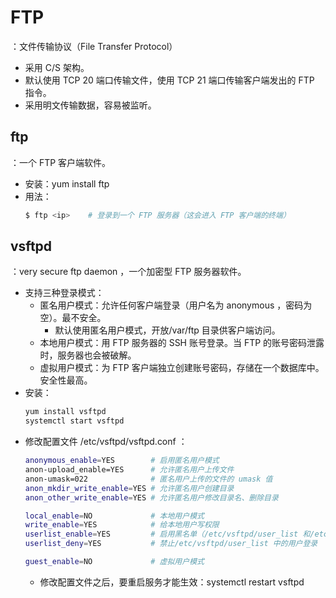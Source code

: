 # FTP

：文件传输协议（File Transfer Protocol）
- 采用 C/S 架构。
- 默认使用 TCP 20 端口传输文件，使用 TCP 21 端口传输客户端发出的 FTP 指令。
- 采用明文传输数据，容易被监听。

## ftp

：一个 FTP 客户端软件。
- 安装：yum install ftp
- 用法：
  ```sh
  $ ftp <ip>    # 登录到一个 FTP 服务器（这会进入 FTP 客户端的终端）
  ```

## vsftpd

：very secure ftp daemon ，一个加密型 FTP 服务器软件。
- 支持三种登录模式：
  - 匿名用户模式：允许任何客户端登录（用户名为 anonymous ，密码为空）。最不安全。
    - 默认使用匿名用户模式，开放/var/ftp 目录供客户端访问。
  - 本地用户模式：用 FTP 服务器的 SSH 账号登录。当 FTP 的账号密码泄露时，服务器也会被破解。
  - 虚拟用户模式：为 FTP 客户端独立创建账号密码，存储在一个数据库中。安全性最高。
- 安装：
    ```sh
    yum install vsftpd
    systemctl start vsftpd
    ```
- 修改配置文件 /etc/vsftpd/vsftpd.conf ：
    ```sh
    anonymous_enable=YES        # 启用匿名用户模式
    anon-upload_enable=YES      # 允许匿名用户上传文件
    anon-umask=022              # 匿名用户上传的文件的 umask 值
    anon_mkdir_write_enable=YES # 允许匿名用户创建目录
    anon_other_write_enable=YES # 允许匿名用户修改目录名、删除目录

    local_enable=NO             # 本地用户模式
    write_enable=YES            # 给本地用户写权限
    userlist_enable=YES         # 启用黑名单（/etc/vsftpd/user_list 和/etc/vsftpd/ftpusers）
    userlist_deny=YES           # 禁止/etc/vsftpd/user_list 中的用户登录

    guest_enable=NO             # 虚拟用户模式
    ```
    - 修改配置文件之后，要重启服务才能生效：systemctl restart vsftpd
